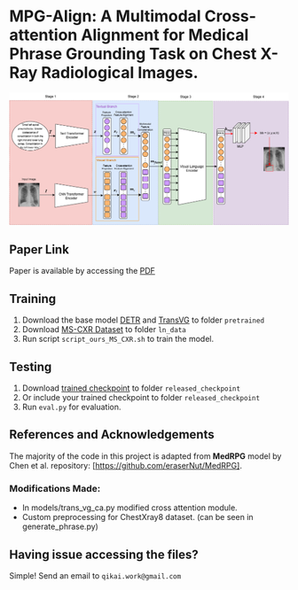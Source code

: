 # MPG-Align: A Multimodal Cross-attention Alignment for Medical Phrase Grounding Task on Chest X-Ray Radiological Images.

![Image Text](https://github.com/Esuck09/MPG-Align/blob/main/figures/models.png)

## Paper Link 
Paper is available by accessing the [PDF](https://drive.google.com/file/d/1GRO7CjuKpcsi9FDYucNDaCMZbhgXLq-A/view?usp=drive_link)

## Training
1. Download the base model [DETR](https://drive.google.com/file/d/1te77Wklb3_ayNJJvQmV1C0tnhmpheT9C/view?usp=drive_link) and [TransVG](https://drive.google.com/file/d/1CNjgvAFvXnmyTsxGohENbP2aTqgq_l1r/view?usp=drive_link) to folder ```pretrained``` 
2. Download [MS-CXR Dataset](https://drive.google.com/file/d/1VO2gnfw18MCiWUdVKjMvXXIkosf0flHh/view?usp=drive_link) to folder ```ln_data```
3. Run script ```script_ours_MS_CXR.sh``` to train the model.

## Testing 
1. Download [trained checkpoint](https://drive.google.com/file/d/1a156iF4_3j6PXwYdQh1fKSA9wJETfmKM/view?usp=drive_link) to folder ```released_checkpoint``` 
2. Or include your trained checkpoint to folder ```released_checkpoint```
3. Run ```eval.py``` for evaluation.

## References and Acknowledgements

The majority of the code in this project is adapted from **MedRPG** model by Chen et al. repository: [https://github.com/eraserNut/MedRPG].

### Modifications Made:
- In models/trans_vg_ca.py modified cross attention module. 
- Custom preprocessing for ChestXray8 dataset. (can be seen in generate_phrase.py)

## Having issue accessing the files?
Simple! Send an email to ```qikai.work@gmail.com```